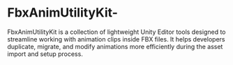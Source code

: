 # FbxAnimUtilityKit-
FbxAnimUtilityKit is a collection of lightweight Unity Editor tools designed to streamline working with animation clips inside FBX files. It helps developers duplicate, migrate, and modify animations more efficiently during the asset import and setup process.
